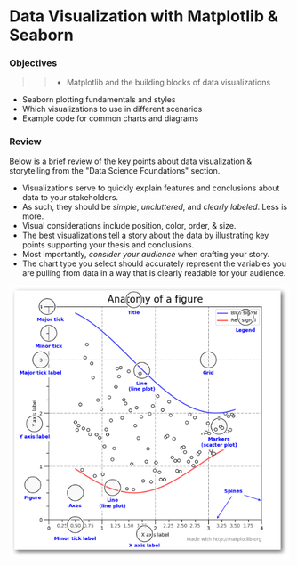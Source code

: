 # Data Visualization with Matplotlib & Seaborn

### Objectives

>>* Matplotlib and the building blocks of data visualizations
* Seaborn plotting fundamentals and styles
* Which visualizations to use in different scenarios
* Example code for common charts and diagrams

### Review 

Below is a brief review of the key points about data visualization & storytelling from the "Data Science Foundations" section.

* Visualizations serve to quickly explain features and conclusions about data to your stakeholders.
* As such, they should be *simple*, *uncluttered*, and *clearly labeled*. Less is more.
* Visual considerations include position, color, order, & size.
* The best visualizations tell a story about the data by illustrating key points supporting your thesis and conclusions.
* Most importantly, *consider your audience* when crafting your story.
* The chart type you select should accurately represent the variables you are pulling from data in a way that is clearly readable for your audience.

<img src="../images/plot_elements.png" style="margin: 0 auto; float: right;"/>


